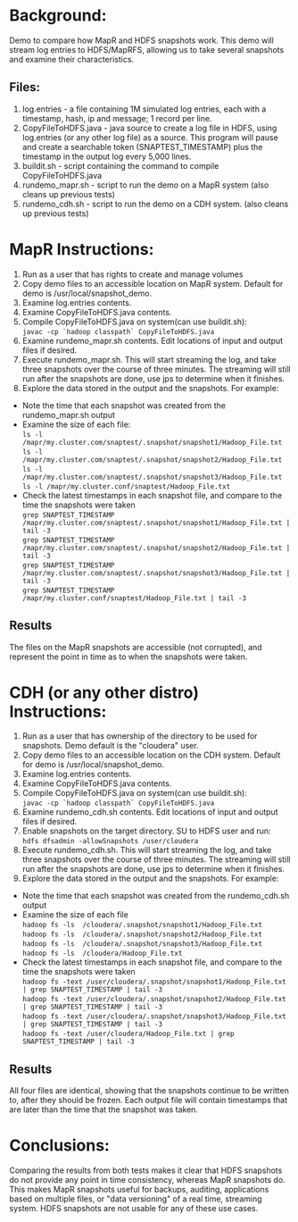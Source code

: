 # Background:

Demo to compare how MapR and HDFS snapshots work.   This demo will stream log entries to HDFS/MapRFS, allowing us to take several snapshots and examine their characteristics.

## Files:
1.   log.entries - a file containing 1M simulated log entries, each with a timestamp, hash, ip and message; 1 record per line.
2.   CopyFileToHDFS.java - java source to create a log file in HDFS, using log.entries (or any other log file) as a source.    This program will pause and create a searchable token (SNAPTEST_TIMESTAMP) plus the timestamp in the output log every 5,000 lines.
3.  buildit.sh - script containing the command to compile CopyFileToHDFS.java
4.  rundemo_mapr.sh - script to run the demo on a MapR system (also cleans up previous tests)
5.  rundemo_cdh.sh - script to run the demo on a CDH system. (also cleans up previous tests)

# MapR Instructions:
1.   Run as a user that has rights to create and manage volumes
2.   Copy demo files to an accessible location on MapR system.   Default for demo is /usr/local/snapshot_demo.
3.   Examine log.entries contents.
4.   Examine CopyFileToHDFS.java contents.
5.   Compile CopyFileToHDFS.java on system(can use buildit.sh):  
	    `` javac -cp `hadoop classpath` CopyFileToHDFS.java ``
3.   Examine rundemo_mapr.sh contents.    Edit locations of input and output files if desired.
4.    Execute rundemo_mapr.sh.    This will start streaming the log, and take three snapshots over the course of three minutes.     The streaming will still run after the snapshots are done, use jps to determine when it finishes.
5.    Explore the data stored in the output and the snapshots. For example:
 - Note the time that each snapshot was created from the rundemo_mapr.sh output
 - Examine the size of each file:  
      `ls -l /mapr/my.cluster.com/snaptest/.snapshot/snapshot1/Hadoop_File.txt`  
      `ls -l /mapr/my.cluster.com/snaptest/.snapshot/snapshot2/Hadoop_File.txt`  
      `ls -l /mapr/my.cluster.com/snaptest/.snapshot/snapshot3/Hadoop_File.txt`  
      `ls -l /mapr/my.cluster.conf/snaptest/Hadoop_File.txt`
 - Check the latest timestamps in each snapshot file, and compare to the time the snapshots were taken  
	    `grep SNAPTEST_TIMESTAMP /mapr/my.cluster.com/snaptest/.snapshot/snapshot1/Hadoop_File.txt | tail -3  `  
	    `grep SNAPTEST_TIMESTAMP /mapr/my.cluster.com/snaptest/.snapshot/snapshot2/Hadoop_File.txt | tail -3  `  
	    `grep SNAPTEST_TIMESTAMP /mapr/my.cluster.com/snaptest/.snapshot/snapshot3/Hadoop_File.txt | tail -3 `   
	    `grep SNAPTEST_TIMESTAMP /mapr/my.cluster.conf/snaptest/Hadoop_File.txt | tail -3 `  

## Results ##
The files on the MapR snapshots are accessible (not corrupted), and represent the point in time as to when the snapshots were taken.



# CDH (or any other distro) Instructions:
1.   Run as a user that has ownership of the directory to be used for snapshots.     Demo default is the "cloudera" user.
2.   Copy demo files to an accessible location on the CDH system.   Default for demo is /usr/local/snapshot_demo.
3.   Examine log.entries contents.
4.   Examine CopyFileToHDFS.java contents.
5.   Compile CopyFileToHDFS.java on system(can use buildit.sh):  
       `` javac -cp `hadoop classpath` CopyFileToHDFS.java ``
3.   Examine rundemo_cdh.sh contents.    Edit locations of input and output files if desired.
4.   Enable snapshots on the target directory.    SU to HDFS user and run:  
	     `hdfs dfsadmin -allowSnapshots /user/cloudera`
5.    Execute rundemo_cdh.sh.    This will start streaming the log, and take three snapshots over the course of three minutes.     The streaming will still run after the snapshots are done, use jps to determine when it finishes.
6.    Explore the data stored in the output and the snapshots. For example:
 - Note the time that each snapshot was created from the rundemo_cdh.sh output
 - Examine the size of each file  
	      `hadoop fs -ls  /cloudera/.snapshot/snapshot1/Hadoop_File.txt`  
	      `hadoop fs -ls  /cloudera/.snapshot/snapshot2/Hadoop_File.txt`  
	      `hadoop fs -ls  /cloudera/.snapshot/snapshot3/Hadoop_File.txt`  
	      `hadoop fs -ls  /cloudera/Hadoop_File.txt`  
 - Check the latest timestamps in each snapshot file, and compare to the time the snapshots were taken  
	      `hadoop fs -text /user/cloudera/.snapshot/snapshot1/Hadoop_File.txt | grep SNAPTEST_TIMESTAMP | tail -3`  
	      `hadoop fs -text /user/cloudera/.snapshot/snapshot2/Hadoop_File.txt | grep SNAPTEST_TIMESTAMP | tail -3`  
	      `hadoop fs -text /user/cloudera/.snapshot/snapshot3/Hadoop_File.txt | grep SNAPTEST_TIMESTAMP | tail -3`  
	      `hadoop fs -text /user/cloudera/Hadoop_File.txt | grep SNAPTEST_TIMESTAMP | tail -3`  

## Results
All four files are identical, showing that the snapshots continue to be written to, after they should be frozen.    Each output file will contain timestamps that are later than the time that the snapshot was taken.  

# Conclusions:
Comparing the results from both tests makes it clear that HDFS snapshots do not provide any point in time consistency, whereas MapR snapshots do.  This makes MapR snapshots useful for backups, auditing, applications based on multiple files, or "data versioning" of a real time, streaming system.    HDFS snapshots are not usable for any of these use cases.

